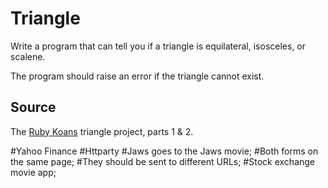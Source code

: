 # Triangle

Write a program that can tell you if a triangle is equilateral, isosceles, or scalene.

The program should raise an error if the triangle cannot exist.


## Source

The [Ruby Koans](http://rubykoans.com) triangle project, parts 1 & 2.


#Yahoo Finance
#Httparty
#Jaws goes to the Jaws movie; 
#Both forms on the same page; 
#They should be sent to different URLs;
#Stock exchange movie app; 
